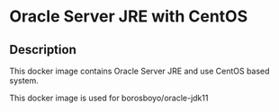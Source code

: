 # Oracle Server JRE with CentOS

## Description ##

This docker image contains Oracle Server JRE and use CentOS based system.

This docker image is used for borosboyo/oracle-jdk11

